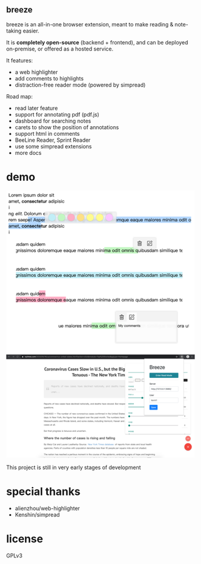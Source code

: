 breeze
------

breeze is an all-in-one browser extension, meant to make reading & note-taking easier.

It is **completely open-source** (backend + frontend), and can be deployed on-premise, or offered as a hosted service.

It features:
* a web highlighter
* add comments to highlights
* distraction-free reader mode (powered by simpread)

Road map:
* read later feature
* support for annotating pdf (pdf.js)
* dashboard for searching notes
* carets to show the position of annotations
* support html in comments
* BeeLine Reader, Sprint Reader
* use some simpread extensions
* more docs

# demo
![./demo-2.jpg](demo-2.jpg)
![./readmode-demo.png](./readmode-demo.png)

This project is still in very early stages of development

# special thanks
* alienzhou/web-highlighter
* Kenshin/simpread

# license
GPLv3
